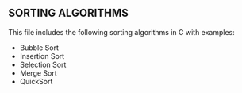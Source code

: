 
## SORTING ALGORITHMS 

This file includes the following sorting algorithms in C with examples: 
- Bubble Sort
- Insertion Sort
- Selection Sort
- Merge Sort
- QuickSort
